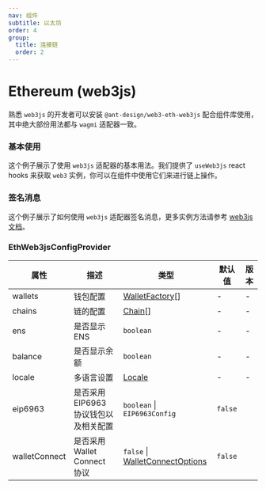 ```yaml
---
nav: 组件
subtitle: 以太坊
order: 4
group:
  title: 连接链
  order: 2
---
```


# Ethereum (web3js)

熟悉 `web3js` 的开发者可以安装 `@ant-design/web3-eth-web3js` 配合组件库使用，其中绝大部份用法都与 `wagmi` 适配器一致。

<NormalInstallDependencies packageNames="@ant-design/web3 @ant-design/web3-eth-web3js web3" save="true"></NormalInstallDependencies>

### 基本使用

这个例子展示了使用 `web3js` 适配器的基本用法。我们提供了 `useWeb3js` react hooks 来获取 `web3` 实例，你可以在组件中使用它们来进行链上操作。

<code src="./demos/basic.tsx"></code>

### 签名消息

这个例子展示了如何使用 `web3js` 适配器签名消息，更多实例方法请参考 [web3js 文档](https://docs.web3js.org/)。

<code src="./demos/sign-message.tsx"></code>

### EthWeb3jsConfigProvider

| 属性 | 描述 | 类型 | 默认值 | 版本 |
| --- | --- | --- | --- | --- |
| wallets | 钱包配置 | [WalletFactory](#walletfactory)\[\] | - | - |
| chains | 链的配置 | [Chain](./types#chain)\[\] | - | - |
| ens | 是否显示 ENS | `boolean` | - | - |
| balance | 是否显示余额 | `boolean` | - | - |
| locale | 多语言设置 | [Locale](https://github.com/ant-design/ant-design-web3/blob/main/packages/common/src/locale/zh_CN.ts) | - | - |
| eip6963 | 是否采用 EIP6963 协议钱包以及相关配置 | `boolean` \| `EIP6963Config` | `false` |  |
| walletConnect | 是否采用 Wallet Connect 协议 | `false` \| [WalletConnectOptions](https://wagmi.sh/core/api/connectors/walletConnect#parameters) | `false` |  |

